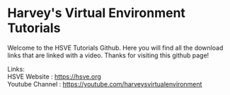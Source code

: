 # Harvey's Virtual Environment Tutorials
Welcome to the HSVE Tutorials Github. Here you will find all the download links that are linked with a video. 
Thanks for visiting this github page!

Links: <br />
HSVE Website : https://hsve.org <br />
Youtube Channel : https://youtube.com/harveysvirtualenvironment